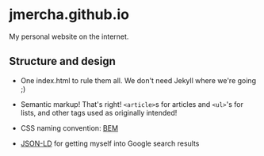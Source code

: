 # jmercha.github.io

My personal website on the internet.

## Structure and design

* One index.html to rule them all. We don't need Jekyll where we're going ;)

* Semantic markup! That's right! `<article>`s for articles and `<ul>`'s for lists, and other tags used as originally intended!

* CSS naming convention: [BEM](http://getbem.com/)

* [JSON-LD](https://json-ld.org/) for getting myself into Google search results
